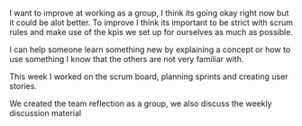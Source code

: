 I want to improve at working as a group, I think its going okay right now but it could be alot better. To improve I think its important to be strict with scrum rules and make use of the kpis we set up for ourselves as much as possible.

I can help someone learn something new by explaining a concept or how to use something I know that the others are not very familiar with.

This week I worked on the scrum board, planning sprints and creating user stories.

We created the team reflection as a group, we also discuss the weekly discussion material
